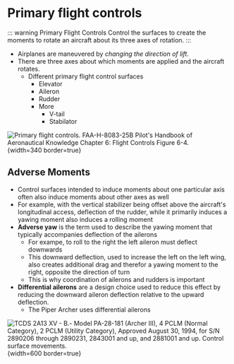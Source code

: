 # Primary flight controls

::: warning Primary Flight Controls
Control the surfaces to create the moments to rotate an aircraft about its three axes of rotation.
:::

* Airplanes are maneuvered by *changing the direction of lift*.
* There are three axes about which moments are applied and the aircraft rotates.
  * Different primary flight control surfaces
    * Elevator
    * Aileron
    * Rudder
    * More
      * V-tail
      * Stabilator

![Primary flight controls. [FAA-H-8083-25B Pilot's Handbook of Aeronautical Knowledge](https://www.faa.gov/regulations_policies/handbooks_manuals/aviation/phak) [Chapter 6: Flight Controls](https://www.faa.gov/sites/faa.gov/files/regulations_policies/handbooks_manuals/aviation/phak/08_phak_ch6.pdf) Figure 6-4.](/img/phak/phak-figure-6-4-primary-flight-controls.jpg){width=340 border=true}

## Adverse Moments

* Control surfaces intended to induce moments about one particular axis often also induce moments about other axes as well
* For example, with the vertical stabilizer being offset above the aircraft's longitudinal access, deflection of the rudder, while it primarily induces a yawing moment also induces a rolling moment
* **Adverse yaw** is the term used to describe the yawing moment that typically accompanies deflection of the ailerons
  * For exampe, to roll to the right the left aileron must deflect downwards
  * This downward deflection, used to increase the left on the left wing, also creates additional drag and therefor a yawing moment to the right, opposite the direction of turn
  * This is why coordination of ailerons and rudders is important
* **Differential ailerons** are a design choice used to reduce this effect by reducing the downward aileron deflection relative to the upward deflection.
  * The Piper Archer uses differential ailerons

![TCDS 2A13 XV - B.- Model PA-28-181 (Archer III), 4 PCLM (Normal Category), 2 PCLM (Utility Category), Approved August 30, 1994, for S/N 2890206 through 2890231, 2843001 and up, and 2881001 and up. Control surface movements.](/img/tcds-2a13/tcds-2a13-control-surface-movements.png){width=600 border=true}
